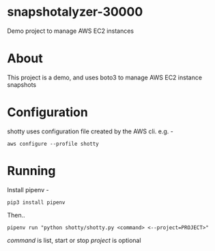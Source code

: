 # snapshotalyzer-30000
Demo project to manage AWS EC2 instances

# About

This project is a demo, and uses boto3 to manage AWS EC2 instance snapshots

# Configuration

shotty uses configuration file created by the AWS cli. e.g. -

`aws configure --profile shotty`

# Running

Install pipenv -

`pip3 install pipenv`

Then..

`pipenv run "python shotty/shotty.py <command> <--project=PROJECT>"`

*command* is list, start or stop
*project* is optional
